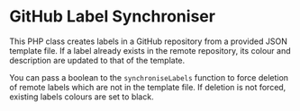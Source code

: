 # GitHub Label Synchroniser

This PHP class creates labels in a GitHub repository from a provided JSON template file. If a label already exists in the remote repository, its colour and description are updated to that of the template.

You can pass a boolean to the `synchroniseLabels` function to force deletion of remote labels which are not in the template file. If deletion is not forced, existing labels colours are set to black.
